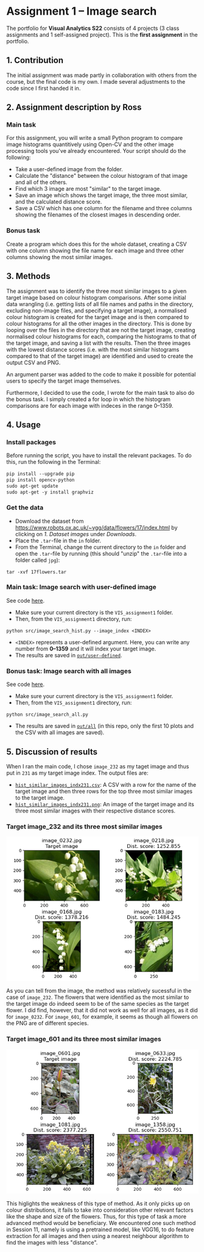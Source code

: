 # Assignment 1 – Image search
The portfolio for __Visual Analytics S22__ consists of 4 projects (3 class assignments and 1 self-assigned project). This is the __first assignment__ in the portfolio.


## 1. Contribution
The initial assignment was made partly in collaboration with others from the course, but the final code is my own. I made several adjustments to the code since I first handed it in.

## 2. Assignment description by Ross
### Main task
For this assignment, you will write a small Python program to compare image histograms quantitively using Open-CV and the other image processing tools you've already encountered. Your script should do the following:

- Take a user-defined image from the folder.
- Calculate the "distance" between the colour histogram of that image and all of the others.
- Find which 3 image are most "similar" to the target image.
- Save an image which shows the target image, the three most similar, and the calculated distance score.
- Save a CSV which has one column for the filename and three columns showing the filenames of the closest images in descending order.

### Bonus task
Create a program which does this for the whole dataset, creating a CSV with one column showing the file name for each image and three other columns showing the most similar images.

## 3. Methods
The assignment was to identify the three most similar images to a given target image based on colour histogram comparisons. After some initial data wrangling (i.e. getting lists of all file names and paths in the directory, excluding non-image files, and specifying a target image), a normalised colour histogram is created for the target image and is then compared to colour histograms for all the other images in the directory. This is done by looping over the files in the directory that are not the target image, creating normalised colour histograms for each, comparing the histograms to that of the target image, and saving a list with the results. Then the three images with the lowest distance scores (i.e. with the most similar histograms compared to that of the target image) are identified and used to create the output CSV and PNG.

An argument parser was added to the code to make it possible for potential users to specify the target image themselves.

Furthermore, I decided to use the code, I wrote for the main task to also do the bonus task. I simply created a for loop in which the histogram comparisons are for each image with indeces in the range 0–1359.

## 4. Usage
### Install packages
Before running the script, you have to install the relevant packages. To do this, run the following in the Terminal:
```
pip install --upgrade pip
pip install opencv-python
sudo apt-get update
sudo apt-get -y install graphviz
```

### Get the data
- Download the dataset from https://www.robots.ox.ac.uk/~vgg/data/flowers/17/index.html by clicking on *1. Dataset images* under *Downloads*.
- Place the `.tar`-file in the `in` folder.
- From the Terminal, change the current directory to the `in` folder and open the `.tar`-file by running (this should "unzip" the `.tar`-file into a folder called `jpg`):

```
tar -xvf 17flowers.tar
```


### Main task: Image search with user-defined image
See code [here](https://github.com/agnesbn/VIS_assignment1/blob/main/src/image_search_hist.py).
- Make sure your current directory is the `VIS_assignment1` folder.
- Then, from the `VIS_assignment1` directory, run:
```
python src/image_search_hist.py --image_index <INDEX>
```

- `<INDEX>` represents a user-defined argument. Here, you can write any number from __0–1359__ and it will index your target image.
- The results are saved in [`out/user-defined`](https://github.com/agnesbn/VIS_assignment1/tree/main/out/user-defined).

### Bonus task: Image search with all images
See code [here](https://github.com/agnesbn/VIS_assignment1/blob/main/src/image_search_all.py).
- Make sure your current directory is the `VIS_assignment1` folder.
- Then, from the `VIS_assignment1` directory, run:
```
python src/image_search_all.py
```
- The results are saved in [`out/all`](https://github.com/agnesbn/VIS_assignment1/tree/main/out/all) (in this repo, only the first 10 plots and the CSV with all images are saved).

## 5. Discussion of results
When I ran the main code, I chose `image_232` as my taget image and thus put in `231` as my target image index. The output files are:
- [`hist_similar_images_indx231.csv`](https://github.com/agnesbn/VIS_assignment1/blob/main/out/user-defined/img0232_similar_images.csv): A CSV with a row for the name of the target image and then three rows for the top three most similar images to the target image.
- [`hist_similar_images_indx231.png`](https://github.com/agnesbn/VIS_assignment1/blob/main/out/user-defined/img0232_similar_images.png): An image of the target image and its three most similar images with their respective distance scores.

### Target image_232 and its three most similar images
![Image_232](out/user-defined/img0232_similar_images.png "Results for image_232 index=231")

As you can tell from the image, the method was relatively sucessful in the case of `image_232`. The flowers that were identified as the most similar to the target image do indeed seem to be of the same species as the target flower. I did find, however, that it did not work as well for all images, as it did for `image_0232`. For `image_601`, for example, it seems as though all flowers on the PNG are of different species.

### Target image_601 and its three most similar images
![Image_601](out/user-defined/img0601_similar_images.png "Results for image_601 index=600")

This higlights the weakness of this type of method. As it only picks up on colour distributions, it fails to take into consideration other relevant factors like the shape and size of the flowers. Thus, for this type of task a more advanced method would be beneficiary. We encountered one such method in Session 11, namely is using a pretrained model, like VGG16, to do feature extraction for all images and then using a nearest neighbour algorithm to find the images with less "distance".

